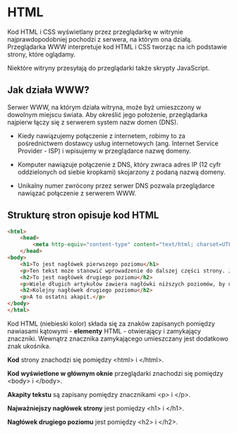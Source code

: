 # HTML

Kod HTML i CSS wyświetlany przez przeglądarkę w witrynie najprawdopodobniej pochodzi z serwera, na którym ona działą. Przeglądarka WWW interpretuje kod HTML i CSS tworząc na ich podstawie strony, które oglądamy.

Niektóre witryny przesyłają do przeglądarki także skrypty JavaScript.

## Jak działa WWW?

Serwer WWW, na którym działa witryna, może byż umieszczony w dowolnym miejscu świata. Aby określić jego położenie, przeglądarka najpierw łączy się z serwerem system nazw domen (DNS).

* Kiedy nawiązujemy połączenie z internetem, robimy to za pośrednictwem dostawcy usług internetowych (ang. Internet Service Provider - ISP) i wpisujemy w przeglądarce nazwę domeny.

* Komputer nawiązuje połączenie z DNS, który zwraca adres IP (12 cyfr oddzielonych od siebie kropkami) skojarzony z podaną nazwą domeny. 

* Unikalny numer zwrócony przez serwer DNS pozwala przeglądarce nawiązać połączenie z serwerem WWW.

## Strukturę stron opisuje kod HTML

```HTML
<html>
    <head>
        <meta http-equiv="content-type" content="text/html; charset=UTF-8">
    </head>
<body>
    <h1>To jest nagłówek pierwszego poziomu</h1>
    <p>Ten tekst może stanowić wprowadzenie do dalszej części strony. Jeśli strona jest długa to jej zawartość może zostać podzielona kilkoma nagłówkami niższego poziomu.</p>
    <h2>To jest nagłówek drugiego poziomu</h2>
    <p>Wiele długich artykułów zawiera nagłówki niższych poziomów, by ułatwić czytelnikom zrozumienie struktury tekstu. W dokumencie mogą się nawet pojawić nagłówki jeszcze niższych poziomów (trzeciego, a nawet czwartego).</p>
    <h2>Kolejny nagłówek drugiego poziomu</h2>
    <p>A to ostatni akapit.</p>
</body>
</html>
```

Kod HTML (niebieski kolor) składa się za znaków zapisanych pomiędzy nawiasami kątowymi - **elementy** HTML - otwierający i zamykający znaczniki. Wewnątrz znacznika zamykającego umieszczany jest dodatkowo znak ukośnika. 


__Kod__ strony znachodzi się pomiędzy  &lt;html&gt; i &lt;/html&gt;.

__Kod wyświetlone w głównym oknie__ przeglądarki znachodzi się pomiędzy &lt;body&gt; i &lt;/body&gt;.

__Akapity tekstu__ są zapisany pomiędzy znacznikami &lt;p&gt; i &lt;/p&gt;.

__Najważniejszy nagłówek strony__ jest pomiędzy &lt;h1&gt; i &lt;/h1&gt;.

__Nagłówek drugiego poziomu__ jest pomiędzy &lt;h2&gt; i &lt;/h2&gt;.
